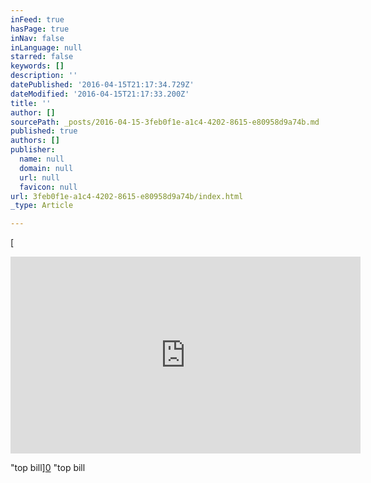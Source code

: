 ```yaml
---
inFeed: true
hasPage: true
inNav: false
inLanguage: null
starred: false
keywords: []
description: ''
datePublished: '2016-04-15T21:17:34.729Z'
dateModified: '2016-04-15T21:17:33.200Z'
title: ''
author: []
sourcePath: _posts/2016-04-15-3feb0f1e-a1c4-4202-8615-e80958d9a74b.md
published: true
authors: []
publisher:
  name: null
  domain: null
  url: null
  favicon: null
url: 3feb0f1e-a1c4-4202-8615-e80958d9a74b/index.html
_type: Article

---
```

[

<iframe width="560" height="315" src="https://www.youtube.com/embed/1CpdJy8R_VA" frameborder="0" allowfullscreen="allowfullscreen" style=""></iframe>

"top bill][0]
"top bill

[0]: href